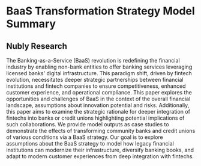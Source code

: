 # BaaS Transformation Strategy Model Summary

## Nubly Research

The Banking-as-a-Service (BaaS) revolution is redefining the financial industry by enabling non-bank entities to offer banking services leveraging licensed banks' digital infrastructure. This paradigm shift, driven by fintech evolution, necessitates deeper strategic partnerships between financial institutions and fintech companies to ensure competitiveness, enhanced customer experience, and operational compliance. This paper explores the opportunities and challenges of BaaS in the context of the overall financial landscape, assumptions about innovation potential and risks. Additionally, this paper aims to examine the strategic rationale for deeper integration of fintechs into banks or credit unions highlighting potential implications of such collaborations. We provide model outputs as case studies to demonstrate the effects of transforming community banks and credit unions of various conditions via a BaaS strategy. Our goal is to explore assumptions about the BaaS strategy to model how legacy financial institutions can modernize their infrastructure, diversify banking books, and adapt to modern customer experiences from deep integration with fintechs.
